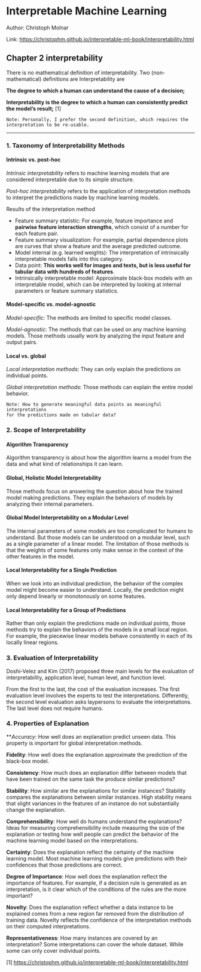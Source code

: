 # Interpretable Machine Learning

Author: Christoph Molnar

Link: https://christophm.github.io/interpretable-ml-book/interpretability.html

## Chapter 2 interpretability

There is no mathematical definition of interpretability. Two (non-mathematical) definitions are Interpretability are

**The degree to which a human can understand the cause of a decision;**

**Interpretability is the degree to which a human can consistently predict the model’s result;** [1]

```
Note: Personally, I prefer the second definition, which requires the interpretation to be re-usable. 
```

----

### 1. Taxonomy of Interpretability Methods

#### Intrinsic vs. post-hoc

*Intrinsic interpretability* refers to machine learning models that are considered interpretable due to its simple structure.

*Post-hoc interpretability* refers to the application of interpretation methods to interpret the predictions made by machine learning models.

Results of the interpretation method

- Feature summary statistic: For example, feature importance and **pairwise feature interaction strengths**, which consist of a number for each feature pair. 
- Feature summary visualization: For example, partial dependence plots are curves that show a feature and the average predicted outcome.
- Model internal (e.g. learned weights): The interpretation of intrinsically interpretable models falls into this category.
- Data point: **This works well for images and texts, but is less useful for tabular data with hundreds of features**.
- Intrinsically interpretable model: Approximate black-box models with an interpretable model, which can be interpreted by looking at internal parameters or feature summary statistics.

#### Model-specific vs. model-agnostic

*Model-specific*: The methods are limited to specific model classes.

*Model-agnostic*: The methods that can be used on any machine learning models. Those methods usually work by analyzing the input feature and output pairs.

#### Local vs. global

*Local interpretation methods*: They can only explain the predictions on individual points.

*Global interpretation methods*: Those methods can explain the entire model behavior.

```
Note: How to generate meaningful data points as meaningful interpretations
for the predictions made on tabular data?
```

### 2. Scope of Interpretability

#### Algorithm Transparency

Algorithm transparency is about how the algorithm learns a model from the data and what kind of relationships it can learn.

#### Global, Holistic Model Interpretability

Those methods focus on answering the question about how the trained model making predictions. They explain the behaviors of models by analyzing their internal parameters.

#### Global Model Interpretability on a Modular Level

The internal parameters of some models are too complicated for humans to understand. But those models can be understood on a modular level, such as a single parameter of a linear model. The limitation of those methods is that the weights of some features only make sense in the context of the other features in the model.

#### Local Interpretability for a Single Prediction

When we look into an individual prediction, the behavior of the complex model might become easier to understand. Locally, the prediction might only depend linearly or monotonously on some features.

#### Local Interpretability for a Group of Predictions

Rather than only explain the predictions made on individual points, those methods try to explain the behaviors of the models in a small local region. For example, the piecewise linear models behave consistently in each of its locally linear regions.

### 3. Evaluation of Interpretability

Doshi-Velez and Kim (2017) proposed three main levels for the evaluation of interpretability, application level, human level, and function level.

From the first to the last, the cost of the evaluation increases. The first evaluation level involves the experts to test the interpretations. Differently, the second level evaluation asks laypersons to evaluate the interpretations. The last level does not require humans. 

### 4. Properties of Explanation

***Accuracy*: How well does an explanation predict unseen data. This property is important for global interpretation methods. 

**Fidelity**: How well does the explanation approximate the prediction of the black-box model.

**Consistency**: How much does an explanation differ between models that have been trained on the same task the produce similar predictions? 

**Stability**: How similar are the explanations for similar instances? Stability compares the explanations between similar instances. High stability means that slight variances in the features of an instance do not substantially change the explanation.

**Comprehensibility**: How well do humans understand the explanations? Ideas for measuring comprehensibility include measuring the size of the explanation or testing how well people can predict the behavior of the machine learning model based on the interpretations. 

**Certainty**: Does the explanation reflect the certainty of the machine learning model. Most machine learning models give predictions with their confidences that those predictions are correct. 

**Degree of Importance**: How well does the explanation reflect the importance of features. For example, if a decision rule is generated as an interpretation, is it clear which of the conditions of the rules are the more important?

**Novelty**: Does the explanation reflect whether a data instance to be explained comes from a new region far removed from the distribution of training data. Novelty reflects the confidence of the interpretation methods on their computed interpretations.

**Representativeness**: How many instances are covered by an interpretation? Some interpretations can cover the whole dataset. While some can only cover individual points.

[1] https://christophm.github.io/interpretable-ml-book/interpretability.html

